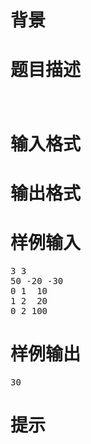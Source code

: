 

# 背景



# 题目描述



# <img src="/upload/image/20130109/20130109113410_91202.png" alt=""/>



# 输入格式



# 输出格式



# 样例输入


<pre>3 3 
50 -20 -30
0 1  10
1 2  20
0 2 100
</pre>

# 样例输出


<pre>30</pre>

# 提示


<p>
<img src="/upload/image/20130109/20130109113630_49142.png" alt=""/> 
</p>
